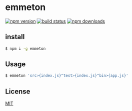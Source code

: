# emmeton

[![npm version](https://badge.fury.io/js/emmeton.png)](https://badge.fury.io/js/emmeton)
[![build status](https://travis-ci.org/jasonHzq/emmeton.svg)](https://travis-ci.org/jasonHzq/emmeton)
[![npm downloads](https://img.shields.io/npm/dt/emmeton.svg?style=flat-square)](https://www.npmjs.com/package/emmeton)

## install

```sh
$ npm i -g emmeton
```

## Usage

```sh
$ emmeton 'src>{index.js}^test>{index.js}^bin>{app.js}'
```

## License

[MIT](http://opensource.org/licenses/MIT)
